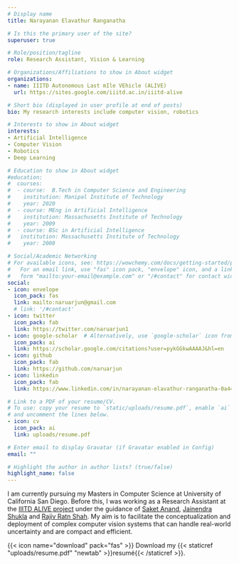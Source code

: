 ```yaml
---
# Display name
title: Narayanan Elavathur Ranganatha

# Is this the primary user of the site?
superuser: true

# Role/position/tagline
role: Research Assistant, Vision & Learning

# Organizations/Affiliations to show in About widget
organizations:
- name: IIITD Autonomous Last mIle VEhicle (ALIVE)
  url: https://sites.google.com/iiitd.ac.in/iiitd-alive

# Short bio (displayed in user profile at end of posts)
bio: My research interests include computer vision, robotics

# Interests to show in About widget
interests:
- Artificial Intelligence
- Computer Vision
- Robotics
- Deep Learning

# Education to show in About widget
#education:
#  courses:
#  - course:  B.Tech in Computer Science and Engineering
#    institution: Manipal Institute of Technology
#    year: 2020
#  - course: MEng in Artificial Intelligence
#    institution: Massachusetts Institute of Technology
#    year: 2009
#  - course: BSc in Artificial Intelligence
#   institution: Massachusetts Institute of Technology
#    year: 2008

# Social/Academic Networking
# For available icons, see: https://wowchemy.com/docs/getting-started/page-builder/#icons
#   For an email link, use "fas" icon pack, "envelope" icon, and a link in the
#   form "mailto:your-email@example.com" or "/#contact" for contact widget.
social:
- icon: envelope
  icon_pack: fas
  link: mailto:naruarjun@gmail.com
  # link: '/#contact'
- icon: twitter
  icon_pack: fab
  link: https://twitter.com/naruarjun1
- icon: google-scholar  # Alternatively, use `google-scholar` icon from `ai` icon pack
  icon_pack: ai
  link: https://scholar.google.com/citations?user=pykGGkwAAAAJ&hl=en
- icon: github
  icon_pack: fab
  link: https://github.com/naruarjun
- icon: linkedin
  icon_pack: fab
  link: https://www.linkedin.com/in/narayanan-elavathur-ranganatha-0a441716a/

# Link to a PDF of your resume/CV.
# To use: copy your resume to `static/uploads/resume.pdf`, enable `ai` icons in `params.toml`, 
# and uncomment the lines below.
- icon: cv
  icon_pack: ai
  link: uploads/resume.pdf

# Enter email to display Gravatar (if Gravatar enabled in Config)
email: ""

# Highlight the author in author lists? (true/false)
highlight_name: false
---
```


I am currently pursuing my Masters in Computer Science at University of California San Diego. Before this, I was working as a Research Assistant at the <a href="https://sites.google.com/iiitd.ac.in/iiitd-alive">IIITD ALIVE project</a> under the guidance of <a href="https://www.iiitd.ac.in/anands">Saket Anand</a>, <a href="https://www.iiitd.ac.in/jainendra">Jainendra Shukla</a> and <a href="https://www.iiitd.ac.in/rajivratn">Rajiv Ratn Shah</a>. My aim is to facilitate the conceptualization and deployment of complex computer vision systems that can handle real-world uncertainty and are compact and efficient.

{{< icon name="download" pack="fas" >}} Download my {{< staticref "uploads/resume.pdf" "newtab" >}}resumé{{< /staticref >}}.
